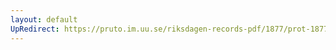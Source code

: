 ```yaml
---
layout: default
UpRedirect: https://pruto.im.uu.se/riksdagen-records-pdf/1877/prot-1877--ak--040/prot-1877--ak--040_017.pdf
---
```

